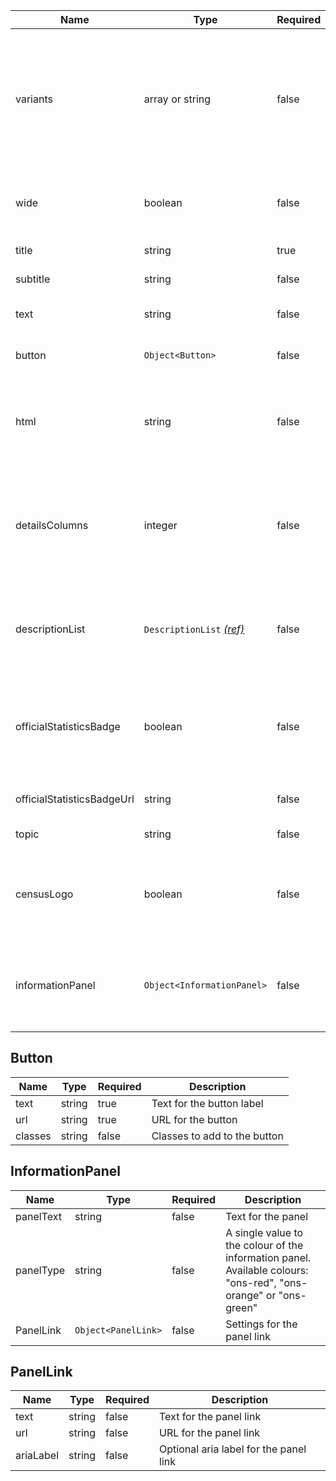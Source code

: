 | Name                       | Type                                                      | Required | Description                                                                                                                        |
| -------------------------- | --------------------------------------------------------- | -------- | ---------------------------------------------------------------------------------------------------------------------------------- |
| variants                   | array or string                                           | false    | An array of values or single value (string) to adjust the component using available variant, “dark, navy-blue, grey and pale-blue” |
| wide                       | boolean                                                   | false    | Set to “true” when using the `wide` page layout container                                                                          |
| title                      | string                                                    | true     | Text for the hero title                                                                                                            |
| subtitle                   | string                                                    | false    | Text for the hero subtitle                                                                                                         |
| text                       | string                                                    | false    | Text to follow the hero title and subtitle                                                                                         |
| button                     | `Object<Button>`                                          | false    | Settings for the hero [call to action button](#button)                                                                             |
| html                       | string                                                    | false    | Allows arbitrary HTML for additional content to be added to the component                                                          |
| detailsColumns             | integer                                                   | false    | Number of grid columns for the hero to span on screens larger than the medium breakpoint, defaults to 8                            |
| descriptionList            | `DescriptionList` [_(ref)_](/components/description-list) | false    | Settings to set the DescriptionList component within the HTML `<hero>` element                                                     |
| officialStatisticsBadge    | boolean                                                   | false    | Set to “true” display the official statistics badge (only available for the "grey" hero variant)                                   |
| officialStatisticsBadgeUrl | string                                                    | false    | URL for the Statistics Badge                                                                                                       |
| topic                      | string                                                    | false    | Topic for the hero                                                                                                                 |
| censusLogo                 | boolean                                                   | false    | Set to “true” display the census 2021 logo (only available for the "grey" hero variant)                                            |
| informationPanel           | `Object<InformationPanel>`                                | false    | Settings for the information panel (only available for the "grey" hero variant)                                                    |

## Button

| Name    | Type   | Required | Description                  |
| ------- | ------ | -------- | ---------------------------- |
| text    | string | true     | Text for the button label    |
| url     | string | true     | URL for the button           |
| classes | string | false    | Classes to add to the button |

## InformationPanel

| Name      | Type                | Required | Description                                                                                                      |
| --------- | ------------------- | -------- | ---------------------------------------------------------------------------------------------------------------- |
| panelText | string              | false    | Text for the panel                                                                                               |
| panelType | string              | false    | A single value to the colour of the information panel. Available colours: "ons-red", "ons-orange" or "ons-green" |
| PanelLink | `Object<PanelLink>` | false    | Settings for the panel link                                                                                      |

## PanelLink

| Name      | Type   | Required | Description                            |
| --------- | ------ | -------- | -------------------------------------- |
| text      | string | false    | Text for the panel link                |
| url       | string | false    | URL for the panel link                 |
| ariaLabel | string | false    | Optional aria label for the panel link |
